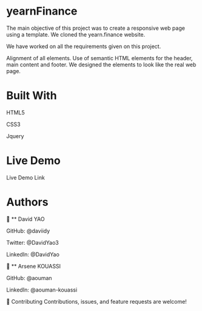 # yearnFinance




The main objective of this project was to create a responsive web page using a template. We cloned the yearn.finance website.

We have worked on all the requirements given on this project.

Alignment of all elements. Use of semantic HTML elements for the header, main content and footer. We designed the elements to look like the real web page.

# Built With

HTML5

CSS3

Jquery

# Live Demo
Live Demo Link

# Authors

👤 ** David YAO

GitHub: @daviidy

Twitter: @DavidYao3

LinkedIn: @DavidYao

👤 ** Arsene KOUASSI

GitHub: @aouman

LinkedIn: @aouman-kouassi

🤝 Contributing
Contributions, issues, and feature requests are welcome!

